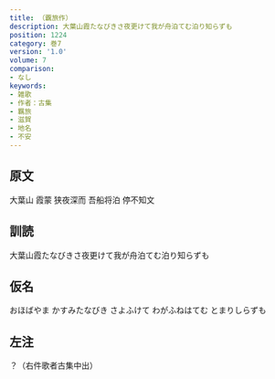 ```yaml
---
title: （覊旅作）
description: 大葉山霞たなびきさ夜更けて我が舟泊てむ泊り知らずも
position: 1224
category: 巻7
version: '1.0'
volume: 7
comparison:
- なし
keywords:
- 雑歌
- 作者：古集
- 羈旅
- 滋賀
- 地名
- 不安
---
```


## 原文

大葉山 霞蒙 狭夜深而 吾船将泊 停不知文

## 訓読

大葉山霞たなびきさ夜更けて我が舟泊てむ泊り知らずも

## 仮名

おほばやま かすみたなびき さよふけて わがふねはてむ とまりしらずも

## 左注

？（右件歌者古集中出）
